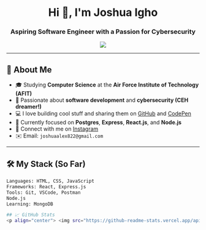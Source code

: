 <h1 align="center">Hi 👋, I'm Joshua Igho</h1>
<h3 align="center">Aspiring Software Engineer with a Passion for Cybersecurity</h3>

<p align="center">
  <img src="https://readme-typing-svg.demolab.com/?lines=Computer+Science+Student+at+AFIT;Future+CEH+Candidate;Learning+&+Building+Daily;Love+for+Web+and+Security&font=Fira+Code&center=true&width=440&height=45&color=00F9FF&vCenter=true" />
</p>

---

## 🚀 About Me

- 🎓 Studying **Computer Science** at the **Air Force Institute of Technology (AFIT)**
- 🧠 Passionate about **software development** and **cybersecurity (CEH dreamer!)**
- 💻 I love building cool stuff and sharing them on [GitHub](https://github.com/JoshuaIgho) and [CodePen](https://codepen.io/your-work)
- 🌱 Currently focused on **Postgres**, **Express**, **React.js**, and **Node.js**
- 📸 Connect with me on [Instagram](https://www.instagram.com/warrii___/)
- ✉️ Email: `joshuaalex822@gmail.com`

---

## 🛠️ My Stack (So Far)

```bash
Languages: HTML, CSS, JavaScript
Frameworks: React, Express.js
Tools: Git, VSCode, Postman
Node.js
Learning: MongoDB

## 📈 GitHub Stats
<p align="center"> <img src="https://github-readme-stats.vercel.app/api?username=JoshuaIgho&show_icons=true&theme=radical" /> <br /> <img src="https://github-readme-streak-stats.herokuapp.com/?user=JoshuaIgho&theme=radical" /> </p>
